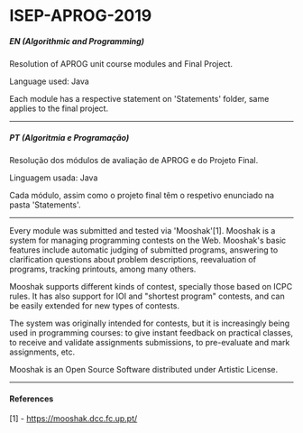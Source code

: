 # ISEP-APROG-2019

##### EN (Algorithmic and Programming)
Resolution of APROG unit course modules and Final Project.

Language used: Java

Each module has a respective statement on 'Statements' folder, same applies to the final project.

--------------------------------
##### PT (Algoritmia e Programação)
Resolução dos módulos de avaliação de APROG e do Projeto Final.

Linguagem usada: Java

Cada módulo, assim como o projeto final têm o respetivo enunciado na pasta 'Statements'.

--------------------------------
Every module was submitted and tested via 'Mooshak'[1].
Mooshak is a system for managing programming contests on the Web. Mooshak's basic features include automatic judging of submitted programs, answering to clarification questions about problem descriptions, reevaluation of programs, tracking printouts, among many others.

Mooshak supports different kinds of contest, specially those based on ICPC rules. It has also support for IOI and "shortest program" contests, and can be easily extended for new types of contests.

The system was originally intended for contests, but it is increasingly being used in programming courses: to give instant feedback on practical classes, to receive and validate assignments submissions, to pre-evaluate and mark assignments, etc.

Mooshak is an Open Source Software distributed under Artistic License.

-----------------------------


#### References
[1] - https://mooshak.dcc.fc.up.pt/
